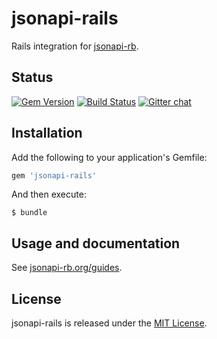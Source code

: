# jsonapi-rails
Rails integration for [jsonapi-rb](http://jsonapi-rb.org).

## Status

[![Gem Version](https://badge.fury.io/rb/jsonapi-rails.svg)](https://badge.fury.io/rb/jsonapi-rails)
[![Build Status](https://secure.travis-ci.org/jsonapi-rb/jsonapi-rails.svg?branch=master)](http://travis-ci.org/jsonapi-rb/jsonapi-rails?branch=master)
[![Gitter chat](https://badges.gitter.im/gitterHQ/gitter.png)](https://gitter.im/jsonapi-rb/Lobby)

## Installation

Add the following to your application's Gemfile:
```ruby
gem 'jsonapi-rails'
```
And then execute:
```
$ bundle
```

## Usage and documentation

See [jsonapi-rb.org/guides](http://jsonapi-rb.org/guides).

## License

jsonapi-rails is released under the [MIT License](http://www.opensource.org/licenses/MIT).
